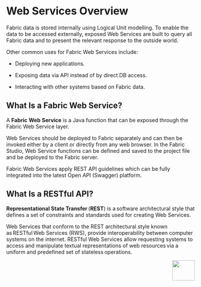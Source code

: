 # **Web Services Overview** 

Fabric data is stored internally using Logical Unit modelling. To enable the data to be accessed externally, exposed Web Services are built to query all Fabric data and to present the relevant response to the outside world. 

Other common uses for Fabric Web Services include: 

- Deploying new applications. 
- Exposing data via API instead of by direct DB access. 

- Interacting with other systems based on Fabric data. 

## **What Is a Fabric Web Service?** 

A **Fabric** **Web** **Service** is a Java function that can be exposed through the Fabric Web Service layer. 

Web Services should be deployed to Fabric separately and can then be invoked either by a client or directly from any web browser. In the Fabric Studio, Web Service functions can be defined and saved to the project file and be deployed to the Fabric server. 

Fabric Web Services apply REST API guidelines which can be fully integrated into the latest Open API (Swagger) platform. 

## **What Is a RESTful API?** 

**Representational State Transfer** (**REST**) is a software architectural style that defines a set of constraints and standards used for creating Web Services. 

Web Services that conform to the REST architectural style known as RESTful Web Services (RWS), provide interoperability between computer systems on the internet. RESTful Web Services allow requesting systems to access and manipulate textual representations of web resources via a uniform and predefined set of stateless operations.  


[<img align="right" width="60" height="54" src="/articles/images/Next.png">](/articles/15_web_services_and_graphit/03_create_a_web_service.md)
